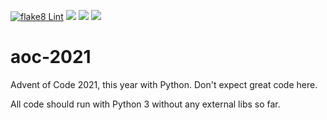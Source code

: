 [![flake8 Lint](https://github.com/emrox/aoc-2021/actions/workflows/flake8.yml/badge.svg)](https://github.com/emrox/aoc-2021/actions/workflows/flake8.yml)
![](https://img.shields.io/badge/day%20📅-13-blue)
![](https://img.shields.io/badge/stars%20⭐-24-yellow)
![](https://img.shields.io/badge/days%20completed-12-red)

# aoc-2021

Advent of Code 2021, this year with Python. Don't expect great code here.

All code should run with Python 3 without any external libs so far.

